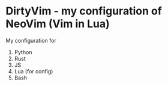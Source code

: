 # DirtyVim - my configuration of NeoVim (Vim in Lua)
My configuration for    
1. Python   
2. Rust 
3. JS   
4. Lua  (for config)    
5. Bash
